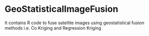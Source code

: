# GeoStatisticalImageFusion
 It contains R code to fuse satellite images using geostatistical fusion methods i.e. Co Kriging and Regression Kriging 
